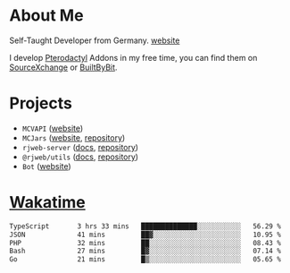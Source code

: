 # About Me

Self-Taught Developer from Germany. [website](https://rjansen.dev)

I develop [Pterodactyl](https://pterodactyl.io) Addons in my free time, you can find
them on [SourceXchange](https://www.sourcexchange.net/teams/356/profile) or [BuiltByBit](https://builtbybit.com/search/3078009).

# Projects

- `MCVAPI` ([website](https://versions.mcjars.app))
- `MCJars` ([website](https://mcjars.app), [repository](https://github.com/0x7d8/mcjar))
- `rjweb-server` ([docs](https://server.rjweb.dev), [repository](https://github.com/0x7d8/NPM_WEB-SERVER))
- `@rjweb/utils` ([docs](https://utils.rjweb.dev), [repository](https://github.com/0x7d8/rjweb-utils))
- `Bot` ([website](https://bot.rjns.dev))

# [Wakatime](https://wakatime.com/@0x7d8)

<!--START_SECTION:waka-->

```txt
TypeScript       3 hrs 33 mins   ██████████████░░░░░░░░░░░   56.29 %
JSON             41 mins         ██▓░░░░░░░░░░░░░░░░░░░░░░   10.95 %
PHP              32 mins         ██░░░░░░░░░░░░░░░░░░░░░░░   08.43 %
Bash             27 mins         █▓░░░░░░░░░░░░░░░░░░░░░░░   07.14 %
Go               21 mins         █▒░░░░░░░░░░░░░░░░░░░░░░░   05.65 %
```

<!--END_SECTION:waka-->
